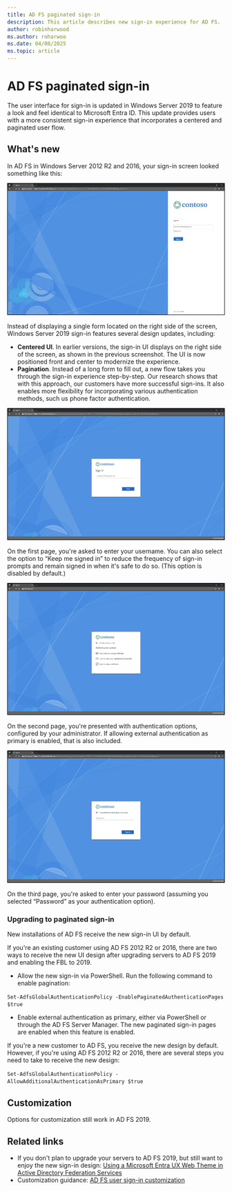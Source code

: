 ```yaml
---
title: AD FS paginated sign-in
description: This article describes new sign-in experience for AD FS.
author: robinharwood
ms.author: roharwoo
ms.date: 04/08/2025
ms.topic: article
---
```

# AD FS paginated sign-in



The user interface for sign-in is updated in Windows Server 2019 to feature a look and feel identical to Microsoft Entra ID. This update provides users with a more consistent sign-in experience that incorporates a centered and paginated user flow.

## What's new

In AD FS in Windows Server 2012 R2 and 2016, your sign-in screen looked something like this:

![Screenshot of the old Sign in screen.](media/AD-FS-paginated-sign-in/signin1.png)

Instead of displaying a single form located on the right side of the screen, Windows Server 2019 sign-in features several design updates, including:

- **Centered UI**. In earlier versions, the sign-in UI displays on the right side of the screen, as shown in the previous screenshot. The UI is now positioned front and center to modernize the experience.
- **Pagination**. Instead of a long form to fill out, a new flow takes you through the sign-in experience step-by-step. Our research shows that with this approach, our customers have more successful sign-ins. It also enables more flexibility for incorporating various authentication methods, such us phone factor authentication.

![Screenshot of the new Sign in screen.](media/AD-FS-paginated-sign-in/signin2.png)

On the first page, you're asked to enter your username. You can also select the option to “Keep me signed in” to reduce the frequency of sign-in prompts and remain signed in when it's safe to do so. (This option is disabled by default.)

![Screenshot of the first page of the new Sign in screen.](media/AD-FS-paginated-sign-in/signin3.png)

On the second page, you're presented with authentication options, configured by your administrator. If allowing external authentication as primary is enabled, that is also included.

![Screenshot of the second page of the new Sign in screen.](media/AD-FS-paginated-sign-in/signin4.png)

On the third page, you're asked to enter your password (assuming you selected “Password” as your authentication option).

### Upgrading to paginated sign-in

New installations of AD FS receive the new sign-in UI by default.

If you're an existing customer using AD FS 2012 R2 or 2016, there are two ways to receive the new UI design after upgrading servers to AD FS 2019 and enabling the FBL to 2019.

- Allow the new sign-in via PowerShell. Run the following command to enable pagination:

 ``Set-AdfsGlobalAuthenticationPolicy -EnablePaginatedAuthenticationPages $true``

 - Enable external authentication as primary, either via PowerShell or through the AD FS Server Manager. The new paginated sign-in pages are enabled when this feature is enabled.

If you're a new customer to AD FS, you receive the new design by default. However, if you're using AD FS 2012 R2 or 2016, there are several steps you need to take to receive the new design:

``Set-AdfsGlobalAuthenticationPolicy -AllowAdditionalAuthenticationAsPrimary $true``

## Customization

Options for customization still work in AD FS 2019.

## Related links

- If you don't plan to upgrade your servers to AD FS 2019, but still want to enjoy the new sign-in design: [Using a Microsoft Entra UX Web Theme in Active Directory Federation Services](azure-ux-web-theme-in-ad-fs.md)
- Customization guidance: [AD FS user sign-in customization](ad-fs-user-sign-in-customization.md)
